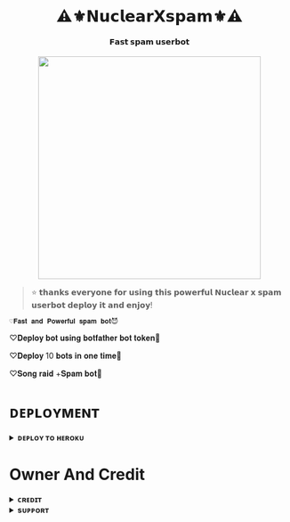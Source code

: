 <h1 align="center"><b>⚠️⚜️𝗡𝘂𝗰𝗹𝗲𝗮𝗿𝗫𝘀𝗽𝗮𝗺⚜️⚠️</b></h1>

<h4 align="center"> 𝗙𝗮𝘀𝘁 𝘀𝗽𝗮𝗺 𝘂𝘀𝗲𝗿𝗯𝗼𝘁</h4>

<p align="center"><a href="https://t.me/NucLeaR_xD"><img src="https://te.legra.ph/file/cd03811f7b0f90d7fc690.jpg" width="400"></a></p>


> ⭐️ 𝘁𝗵𝗮𝗻𝗸𝘀 𝗲𝘃𝗲𝗿𝘆𝗼𝗻𝗲 𝗳𝗼𝗿 𝘂𝘀𝗶𝗻𝗴 𝘁𝗵𝗶𝘀 𝗽𝗼𝘄𝗲𝗿𝗳𝘂𝗹 𝗡𝘂𝗰𝗹𝗲𝗮𝗿 𝘅 𝘀𝗽𝗮𝗺 𝘂𝘀𝗲𝗿𝗯𝗼𝘁 𝗱𝗲𝗽𝗹𝗼𝘆 𝗶𝘁 𝗮𝗻𝗱 𝗲𝗻𝗷𝗼𝘆!
 
    ♡︎𝐅𝐚𝐬𝐭 𝐚𝐧𝐝 𝐏𝐨𝐰𝐞𝐫𝐟𝐮𝐥 𝐬𝐩𝐚𝐦 𝐛𝐨𝐭😈

♡︎𝐃𝐞𝐩𝐥𝐨𝐲 𝐛𝐨𝐭 𝐮𝐬𝐢𝐧𝐠 𝐛𝐨𝐭𝐟𝐚𝐭𝐡𝐞𝐫 𝐛𝐨𝐭 𝐭𝐨𝐤𝐞𝐧🤩

♡︎𝐃𝐞𝐩𝐥𝐨𝐲 10 𝐛𝐨𝐭𝐬 𝐢𝐧 𝐨𝐧𝐞 𝐭𝐢𝐦𝐞🤤

♡︎𝐒𝐨𝐧𝐠 𝐫𝐚𝐢𝐝 +𝐒𝐩𝐚𝐦 𝐛𝐨𝐭🥳

# ᴅᴇᴘʟᴏʏᴍᴇɴᴛ


<details>
<summary><b>ᴅᴇᴘʟᴏʏ ᴛᴏ ʜᴇʀᴏᴋᴜ</b></summary>
<br>

[![Deploy](https://www.herokucdn.com/deploy/button.svg)](https://dashboard.heroku.com/new?template=https://github.com/AAAPOPNUCKEAR/NuclearXSpamm)
  
</details>


# Owner And Credit


<details>
<summary><b>ᴄʀᴇᴅɪᴛ</b></summary>
<br>

</details>

<details>
<summary><b>sᴜᴘᴘᴏʀᴛ</b></summary>
<br>

# ꜱᴜᴘᴘᴏʀᴛ ✨
<a href="https://t.me/AUKAATMEINRAHO"><img src="https://img.shields.io/badge/Join-Telegram%20Channel-red.svg?logo=Telegram"></a>

</details>
